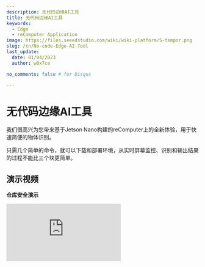 ```yaml
---
description: 无代码边缘AI工具
title: 无代码边缘AI工具
keywords:
  - Edge
  - reComputer Application
image: https://files.seeedstudio.com/wiki/wiki-platform/S-tempor.png
slug: /cn/No-code-Edge-AI-Tool
last_update:
  date: 01/04/2023
  author: w0x7ce

no_comments: false # for Disqus

---
```


# 无代码边缘AI工具

我们很高兴为您带来基于Jetson Nano构建的reComputer上的全新体验，用于快速简便的物体识别。

只需几个简单的命令，就可以下载和部署环境，从实时屏幕监控、识别和输出结果的过程不能比三个块更简单。

## 演示视频

**仓库安全演示**

<iframe width={560} height={315} src="https://www.youtube.com/embed/QI_3g5kkh0I" title="YouTube video player" frameBorder={0} allow="accelerometer; autoplay; clipboard-write; encrypted-media; gyroscope; picture-in-picture" allowFullScreen />

**农场守卫演示**

<iframe width={560} height={315} src="https://www.youtube.com/embed/Jt66IG4E6uM" title="YouTube video player" frameBorder={0} allow="accelerometer; autoplay; clipboard-write; encrypted-media; gyroscope; picture-in-picture" allowFullScreen />

## 前期准备

在这个示例中，我们将介绍如何在全新的NVIDIA Jetson系统下下载和安装所需的内容，然后打开边缘AI工具并使用实时摄像头执行物体检测。以下是步骤概览。

<div align="center"><img width={700} src="https://files.seeedstudio.com/wiki/node-red/step.png" /></div>

1. 下载和部署
2. 放置块
3. 显示结果

### 硬件要求

在开始之前，您需要准备以下硬件。

<table>
  <thead>
    <tr>
      <th>硬件图片</th>
      <th>硬件名称</th>
    </tr>
  </thead>
  <tbody>
    <tr>
      <td><img src="https://files.seeedstudio.com/wiki/node-red/reComputer-Jetson-Nano.jpg" width={210} /></td>
      <td><a href="https://www.seeedstudio.com/Jetson-10-1-A0-p-5336.html">reComputer J1010 with Jetson Nano module</a><br />或 <br /><a href="https://www.seeedstudio.com/Jetson-10-1-H0-p-5335.html">reComputer J1020 with Jetson Nano module</a></td>
    </tr>
    <tr>
      <td><img src="https://files.seeedstudio.com/wiki/node-red/3.png" width={210} /></td>
      <td>Logitech C270 HD Webcam<br />或<br /><a href="https://developer.nvidia.com/embedded/jetson-partner-supported-cameras?t1_camera-interface=USB&t1_max-resolution=4K&t1_supported-jetson-products=Nano" target="_blank" rel="noopener noreferrer">其他Jetson支持的V4L2 USB摄像头</a></td>
    </tr>
  </tbody>
</table>

!!!注意
    此示例仅在基于 Jetson Nano 构建的 reComputer 上运行。请注意，基于 Jetson Xavier NX 构建的 reComputer 目前不支持运行，但将来会支持。

### 软件要求

在开始之前，请确保您的设备已刷入 [JetPack 4.6.1](https://developer.nvidia.com/embedded/jetpack-sdk-461)。如果您想要使用 JetPack 4.6.1 重新刷写 Jetson Nano eMMC，请参考[这里](https://docs.nvidia.com/sdk-manager/install-with-sdkm-jetson/index.html)。

您可以通过在终端中输入以下命令来检查已安装的 JetPack 版本：

```sh
cat /etc/nv_tegra_release
```

<div align="center"><img width={1000} src="https://files.seeedstudio.com/wiki/node-red/check-jp-version.png" /></div>

**注意：** R32.7.1 对应 JetPack 4.6.1

## 入门指南

一旦硬件和软件按照上述描述准备就绪，让我们继续体验 Edge AI Tool。在此示例中，请根据需要连接您的显示器、鼠标或键盘，您也可以通过 SSH 或 VNC 远程控制您的 NVIDIA Jetson。

### 步骤 1. 下载和部署

在 NVIDIA Jetson 中打开命令行窗口，输入以下命令将所需文件下载到 Jetson。

```sh
git clone https://github.com/Seeed-Studio/node-red-contrib-ml.git
```

Once the download is complete, run the following command to start the required docker.

```sh
cd node-red-contrib-ml
sudo ./docker-ubuntu.sh
```

整个安装和启动过程大约需要7到9分钟。

### 步骤2. 放置积木块

安装完成后，使用NVIDIA Jetson系统自带的Google Chrome浏览器输入以下URL来访问操作界面。

```
127.0.0.1:1880
```

您也可以在地址栏中输入IP地址加端口号（1880）来访问操作页面。

<div align="center"><img width={800} src="https://files.seeedstudio.com/wiki/node-red/6.png" /></div>

我们可以在下图中看到Edge AI工具操作的分布。

<div align="center"><img width={800} src="https://files.seeedstudio.com/wiki/node-red/8.png" /></div>

- **块区域：** 此区域包含许多可供用户操作的块。

- **编程区域：** 此区域是用户的编程区域。用户可以将块从块区域拖放到编程区域来完成程序。

- **设置区域：** 最右侧是设置区域。在这里我们可以看到编程区域的流程，并可以在此区域完成一些必要的设置或对块等进行设置操作。

在块区域中，有一个名为**seeed recomputer**的部分，我们将重点关注这三个块的使用。

<div align="center"><img width={400} src="https://files.seeedstudio.com/wiki/node-red/7.png" /></div>

- **video input：** 此块用于从摄像头输入获取视频流。此块可以设置为选择网络摄像头或本地V4L2 USB摄像头等。

- **detection：** 此块用于选择要识别的模型。输入的视频流将使用您选择的模型进行识别。目前在此版本下只能使用**COCO数据集**。

- **video view：** 此块用于在屏幕上输出处理后的视频流。

接下来我们可以看一下块的组成。以构建块**video input**为例。

<div align="center"><img width={300} src="https://files.seeedstudio.com/wiki/node-red/12.png" /></div>

在此块的左侧有一个方形蓝色区域。当此区域隐藏时，表示视频流输入已关闭。

<div align="center"><img width={300} src="https://files.seeedstudio.com/wiki/node-red/11.png" /></div>

当此区域显示时，表示视频流输入已开启。

<div align="center"><img width={300} src="https://files.seeedstudio.com/wiki/node-red/13.png" /></div>

同样，video view块在右侧也有这样的方形块。隐藏会关闭视频流输出的显示，反之亦然。

<div align="center"><img width={300} src="https://files.seeedstudio.com/wiki/node-red/14.png" /></div>

如果块的右上角有蓝点，这是提醒该块已被编辑但尚未部署。顺便说一下，整个项目运行需要用块编程并部署后才能显示结果。

<div align="center"><img width={300} src="https://files.seeedstudio.com/wiki/node-red/15.png" /></div>

块右侧的灰色方块是块连接的地方。在这里左键单击并将其拖动到下一个块的左侧连接处，然后您可以连接两个块以形成程序流。

<div align="center"><img width={400} src="https://files.seeedstudio.com/wiki/node-red/16.png" /></div>

需要注意的是，程序流按照**从左到右**的顺序执行，左侧连接只能连接到右侧连接。

如果块的左侧没有连接，则应将其用作程序流的起始节点。如果块的右侧没有连接，则应将其用作整个程序流的结束节点。

像**object detection**这样有两个连接的块，意味着可以向该块输出几种不同的内容。然后可以同时输出视频流和日志。

<div align="center"><img width={400} src="https://files.seeedstudio.com/wiki/node-red/17.png" /></div>

块的使用也非常简单快捷。您可以通过长按鼠标左键拖动要使用的块，然后将其拖动到主屏幕的编程区域。

<div align="center"><img width={800} src="https://files.seeedstudio.com/wiki/node-red/9.png" /></div>

基于上述对块的描述，我们可以设计一个简单的块程序如下。

<div align="center"><img width={800} src="https://files.seeedstudio.com/wiki/node-red/18.png" /></div>

上面显示的程序是从摄像头获取输入视频流，然后使用模型检测来输入识别对象的结果。

### 步骤3. 显示结果

放置块后，我们仍需要对块进行简单配置才能使用。如果要设置特定块，可以双击它，相应的设置框将在右侧弹出。

让我们首先设置**video input**块。

<div align="center"><img width={800} src="https://files.seeedstudio.com/wiki/node-red/19.png" /></div>

- **Device type：** 在这里您可以设置摄像头的类型，目前支持两种类型的摄像头：网络摄像头和本地摄像头。

- **Video：** 在这里选择您的摄像头。如果这里没有可用的摄像头，请仔细检查摄像头是否受支持或是否连接成功。

- **URL：** 如果您选择了网络摄像头，Video字段将变为URL。请在这里填写网络摄像头的输入源。

<div align="center"><img width={800} src="https://files.seeedstudio.com/wiki/node-red/20.png" /></div>

- **Resolution：** 在这里选择您的摄像头分辨率。选择错误的分辨率可能导致运行时错误。

对于**object detection**块，设置如下。

<div align="center"><img width={800} src="https://files.seeedstudio.com/wiki/node-red/21.png" /></div>

- **Model name：** 在这里您选择用于对象识别的模型名称，目前仅支持COCO数据集。

!!!Note
    COCO是一个大规模的对象检测、分割和标注数据集。COCO具有以下几个特点：
    - 对象分割
    - 上下文识别
    - 超像素物体分割
    - 330K图像（>200K已标记）
    - 150万个对象实例
    - 80个对象类别
    - 91个物体类别
    - 每张图像5个标题
    - 250,000个带关键点的人物

<div align="center"><img width={700} src="https://files.seeedstudio.com/wiki/node-red/22.png"/></div>

完成后，点击界面右上角的**部署**按钮，程序流将开始运行。

<div align="center"><img width={400} src="https://files.seeedstudio.com/wiki/node-red/23.png" /></div>

如果一切正常，您可以看到视频流识别的对象被框圈起来并给出置信度值。

<div align="center"><img width={800} src="https://files.seeedstudio.com/wiki/node-red/24.png" /></div>

## 深入操作

在前面的章节中，我们体验了 Edge AI Tool 程序的最简单形式。在本节中，我们将带您了解 Edge AI Tool 的更多扩展功能。

<iframe width={560} height={315} src="https://www.youtube.com/embed/QI_3g5kkh0I" title="YouTube video player" frameBorder={0} allow="accelerometer; autoplay; clipboard-write; encrypted-media; gyroscope; picture-in-picture" allowFullScreen />

### 块下载

除了块部分中的块之外，我们还可以根据需要下载更多块来完成更复杂的项目。

在右侧的设置区域中，有一个更多选项按钮，我们选择**管理调色板**。

<div align="center"><img width={400} src="https://files.seeedstudio.com/wiki/node-red/25.png" /></div>

在弹出页面中，您可以看到已安装的块，选择**安装**来下载更多块。这里，我们以邮箱块为例。

<div align="center"><img width={800} src="https://files.seeedstudio.com/wiki/node-red/27.png" /></div>

安装后，可以在块部分的底部看到新安装的块。

<div align="center"><img width={800} src="https://files.seeedstudio.com/wiki/node-red/30.png" /></div>

### 导入其他项目

有时候，也许您想要分享您有趣的项目供他人体验。或者也许是别人的项目您想要自己使用，那么您可以参考以下方法。

在右侧的设置区域中，有一个更多选项按钮，我们选择**导入**。

<div align="center"><img width={400} src="https://files.seeedstudio.com/wiki/node-red/33.png" /></div>

接下来我们可以在弹出窗口中粘贴我们已分享或获得的代码。

<div align="center"><img width={800} src="https://files.seeedstudio.com/wiki/node-red/34.png" /></div>

在这个例子中，我们将与您分享一个精彩的项目，该项目专注于通过摄像头实时检测是否有人进入环境的能力，如果检测到人员则发送电子邮件通知。

```json
[
    {
        "id": "7963f97f362cdfc6",
        "type": "tab",
        "label": "warning email",
        "disabled": false,
        "info": "",
        "env": []
    },
    {
        "id": "41a8f267df4eb722",
        "type": "video input",
        "z": "7963f97f362cdfc6",
        "name": "",
        "deviceType": "rtsp",
        "rtsp": "",
        "local": "video0",
        "resolution": "2560",
        "frequency": "60",
        "senderr": true,
        "active": false,
        "x": 160,
        "y": 140,
        "wires": [
            [
                "c5fef75b0ab418c6"
            ]
        ]
    },
    {
        "id": "c5fef75b0ab418c6",
        "type": "detection",
        "z": "7963f97f362cdfc6",
        "name": "",
        "modelName": "coco_dataset",
        "showResult": true,
        "senderr": true,
        "x": 380,
        "y": 200,
        "wires": [
            [
                "40523cc8b61cfcc9"
            ],
            [
                "689c67f6610be9e2"
            ]
        ]
    },
    {
        "id": "40523cc8b61cfcc9",
        "type": "video view",
        "z": "7963f97f362cdfc6",
        "name": "",
        "width": 640,
        "data": "payload",
        "dataType": "msg",
        "thumbnail": false,
        "active": false,
        "pass": false,
        "outputs": 0,
        "x": 650,
        "y": 140,
        "wires": []
    },
    {
        "id": "689c67f6610be9e2",
        "type": "switch",
        "z": "7963f97f362cdfc6",
        "name": "person intrusion detected",
        "property": "payload.labels",
        "propertyType": "msg",
        "rules": [
            {
                "t": "eq",
                "v": "person",
                "vt": "str"
            }
        ],
        "checkall": "true",
        "repair": false,
        "outputs": 1,
        "x": 410,
        "y": 540,
        "wires": [
            [
                "40f6ca0fbb322dd5"
            ]
        ]
    },
    {
        "id": "40f6ca0fbb322dd5",
        "type": "e-mail",
        "z": "7963f97f362cdfc6",
        "server": "",
        "port": "465",
        "secure": true,
        "tls": true,
        "name": "",
        "dname": "warning email",
        "credentials": {
            "userid": "",
            "password": ""
        },
        "x": 720,
        "y": 620,
        "wires": []
    },
    {
        "id": "80a51065a9ee835e",
        "type": "ui_spacer",
        "z": "7963f97f362cdfc6",
        "name": "spacer",
        "group": "529bf2dedebe9911",
        "order": 2,
        "width": 12,
        "height": 1
    },
    {
        "id": "529bf2dedebe9911",
        "type": "ui_group",
        "name": "Default",
        "tab": "ad4ccf9922566f44",
        "order": 1,
        "disp": true,
        "width": 20,
        "collapse": false,
        "className": ""
    },
    {
        "id": "ad4ccf9922566f44",
        "type": "ui_tab",
        "name": "Home",
        "icon": "dashboard",
        "disabled": false,
        "hidden": false
    }
]
```

请注意，代码不能直接使用，您需要在 `"rtsp": "",` 中填入您的网络摄像头的输入源。在 `"server": "",` 中填入您的邮件服务器地址，并在 `"credentials": {
            "userid": "",
            "password": ""
        },` 中填入您的用户名和密码。

当一切准备就绪后，程序块开始工作，并在检测到活动时向您推送邮件。

<div align="center"><img width={800} src="https://files.seeedstudio.com/wiki/node-red/36.png" /></div>

在这个项目中，使用了两个新的程序块：**switch** 和 **email**。

switch 构建块是根据您设置的判断信息来决定程序走向的地方。例如，在这个程序中，我将 switch 块命名为 **person intrusion detected**，并填入了属性 **payload.labels**。**payload.labels** 是前一个块 **object detection** 的键值。当属性值等于 **person** 时，执行 switch 后连接的块。

<div align="center"><img width={800} src="https://files.seeedstudio.com/wiki/node-red/31.png" /></div>

email 块的设置相对简单一些，您只需要根据您的邮箱支持的协议，填入您想要接收消息的邮件地址和服务器地址。

<div align="center"><img width={800} src="https://files.seeedstudio.com/wiki/node-red/32.png" /></div>

当然，如果您直接复制代码并完成代码更改，您可以不对块进行进一步的更改。如果您更习惯使用图形界面，您也可以在块设置中完成这些元素的配置。

## 故障排除

### 如果 docker 启动不成功，以及如果块中没有 seed recomputer，我应该怎么办？

我们可以使用以下命令关闭 docker 并重新启动它。

```sh
cd node-red-contrib-ml/
sudo docker-compose --file docker-compose.yaml down
sudo docker-compose --file docker-compose.yaml up
```

### 如果我无法观察到结果或调试中出现错误，我应该怎么办？

请使用以下命令查看docker安装是否正确。您应该看到图中显示的三个docker。如果其中任何一个缺失，请返回**入门指南**中的第一步并重新安装docker。

```sh
sudo docker image ls
```

<div align="center"><img width={800} src="https://files.seeedstudio.com/wiki/node-red/37.png" /></div>

如果安装与图像匹配，则使用以下命令检查已启动的 docker 的运行状态。

```sh
sudo docker ps
```

<div align="center"><img width={800} src="https://files.seeedstudio.com/wiki/node-red/38.png" /></div>

如果没有如上图所示启动的 docker，请尝试重启 docker 或检查设备的型号和系统版本是否符合要求。

## 技术支持与产品讨论

感谢您选择我们的产品！我们在这里为您提供不同的支持，以确保您使用我们产品的体验尽可能顺畅。我们提供多种沟通渠道，以满足不同的偏好和需求。

<div class="button_tech_support_container">
<a href="https://forum.seeedstudio.com/" class="button_forum"></a>
<a href="https://www.seeedstudio.com/contacts" class="button_email"></a>
</div>

<div class="button_tech_support_container">
<a href="https://discord.gg/eWkprNDMU7" class="button_discord"></a>
<a href="https://github.com/Seeed-Studio/wiki-documents/discussions/69" class="button_discussion"></a>
</div>
